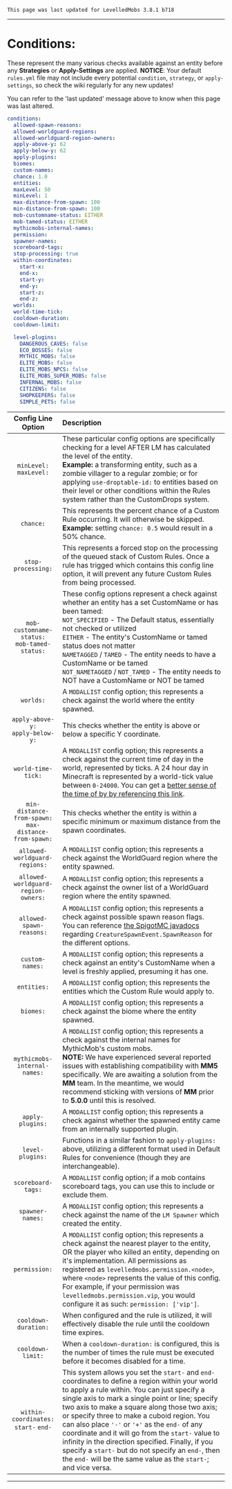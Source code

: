 ```
This page was last updated for LevelledMobs 3.8.1 b718
```

***

# Conditions:

These represent the many various checks available against an entity before any **Strategies** or **Apply-Settings** are applied.
**NOTICE**: Your default `rules.yml` file may not include every potential `condition`, `strategy`, or `apply-settings`, so check the wiki regularly for any new updates!

You can refer to the 'last updated' message above to know when this page was last altered. 

```yml
conditions:
  allowed-spawn-reasons:
  allowed-worldguard-regions:
  allowed-worldguard-region-owners:
  apply-above-y: 62
  apply-below-y: 62
  apply-plugins:
  biomes:
  custom-names:
  chance: 1.0
  entities:
  maxLevel: 50
  minLevel: 1
  max-distance-from-spawn: 100
  min-distance-from-spawn: 100
  mob-customname-status: EITHER
  mob-tamed-status: EITHER
  mythicmobs-internal-names:
  permission:
  spawner-names:
  scoreboard-tags:
  stop-processing: true
  within-coordinates:
    start-x: 
    end-x:
    start-y:
    end-y:
    start-z:
    end-z:
  worlds:
  world-time-tick:
  cooldown-duration:
  cooldown-limit:

  level-plugins:
    DANGEROUS_CAVES: false
    ECO_BOSSES: false
    MYTHIC_MOBS: false
    ELITE_MOBS: false
    ELITE_MOBS_NPCS: false
    ELITE_MOBS_SUPER_MOBS: false
    INFERNAL_MOBS: false
    CITIZENS: false
    SHOPKEEPERS: false
    SIMPLE_PETS: false
```

|Config Line Option|Description
|:-:|:---
|`minLevel:`<br />`maxLevel:`|These particular config options are specifically checking for a level AFTER LM has calculated the level of the entity.<br />**Example:** a transforming entity, such as a zombie villager to a regular zombie; or for applying `use-droptable-id:` to entities based on their level or other conditions within the Rules system rather than the CustomDrops system.
|`chance:`|This represents the percent chance of a Custom Rule occurring. It will otherwise be skipped.<br />**Example:** setting `chance: 0.5` would result in a 50% chance.
|`stop-processing:`|This represents a forced stop on the processing of the queued stack of Custom Rules. Once a rule has trigged which contains this config line option, it will prevent any future Custom Rules from being processed.
|`mob-customname-status:`<br />`mob-tamed-status:`|These config options represent a check against whether an entity has a set CustomName or has been tamed:<br />`NOT_SPECIFIED` - The Default status, essentially not checked or utilized<br />`EITHER` - The entity's CustomName or tamed status does not matter<br />`NAMETAGGED` / `TAMED` - The entity needs to have a CustomName or be tamed<br />`NOT_NAMETAGGED` / `NOT_TAMED` - The entity needs to NOT have a CustomName or NOT be tamed
|`worlds:`|A `MODALLIST` config option; this represents a check against the world where the entity spawned.
|`apply-above-y:`<br />`apply-below-y:`|This checks whether the entity is above or below a specific Y coordinate.
|`world-time-tick:`|A `MODALLIST` config option; this represents a check against the current time of day in the world, represented by ticks. A 24 hour day in Minecraft is represented by a world-tick value between `0-24000`. You can get a [better sense of the time of by by referencing this link](https://minecraft.fandom.com/wiki/Daylight_cycle#24-hour_Minecraft_day).
|`min-distance-from-spawn:`<br />`max-distance-from-spawn:`|This checks whether the entity is within a specific minimum or maximum distance from the spawn coordinates.
|`allowed-worldguard-regions:`|A `MODALLIST` config option; this represents a check against the WorldGuard region where the entity spawned.
|`allowed-worldguard-region-owners:`|A `MODALLIST` config option; this represents a check against the owner list of a WorldGuard region where the entity spawned.
|`allowed-spawn-reasons:`|A `MODALLIST` config option; this represents a check against possible spawn reason flags.<br />You can reference [the SpigotMC javadocs](https://hub.spigotmc.org/javadocs/bukkit/org/bukkit/event/entity/CreatureSpawnEvent.SpawnReason.html) regarding `CreatureSpawnEvent.SpawnReason` for the different options.
|`custom-names:`|A `MODALLIST` config option; this represents a check against an entity's CustomName when a level is freshly applied, presuming it has one.
|`entities:`|A `MODALLIST` config option; this represents the entities which the Custom Rule would apply to.
|`biomes:`|A `MODALLIST` config option; this represents a check against the biome where the entity spawned.
|`mythicmobs-internal-names:`|A `MODALLIST` config option; this represents a check against the internal names for MythicMob's custom mobs.<br />**NOTE:** We have experienced several reported issues with establishing compatibility with **MM5** specifically. We are awaiting a solution from the **MM** team. In the meantime, we would recommend sticking with versions of **MM** prior to **5.0.0** until this is resolved.
|`apply-plugins:`|A `MODALLIST` config option; this represents a check against whether the spawned entity came from an internally supported plugin.
|`level-plugins:`|Functions in a similar fashion to `apply-plugins:` above, utilizing a different format used in Default Rules for convenience (though they are interchangeable).
|`scoreboard-tags:`| A `MODALLIST` config option; if a mob contains scoreboard tags, you can use this to include or exclude them.
|`spawner-names:`| A `MODALLIST` config option; this represents a check against the name of the `LM Spawner` which created the entity.
|`permission:`|A `MODALLIST` config option; this represents a check against the nearest player to the entity, OR the player who killed an entity, depending on it's implementation. All permissions as registered as `levelledmobs.permission.<node>`, where `<node>` represents the value of this config. For example, if your permission was `levelledmobs.permission.vip`, you would configure it as such: `permission: ['vip']`.
|`cooldown-duration:`| When configured and the rule is utilized, it will effectively disable the rule until the cooldown time expires.
|`cooldown-limit:`| When a `cooldown-duration:` is configured, this is the number of times the rule must be executed before it becomes disabled for a time.
|`within-coordinates:`<br />`start-` `end-`|This system allows you set the `start-` and `end-` coordinates to define a region within your world to apply a rule within. You can just specify a single axis to mark a single point or line; specify two axis to make a square along those two axis; or specify three to make a cuboid region. You can also place `'-'` or `'+'` as the `end-` of any coordinate and it will go from the `start-` value to infinity in the direction specified. Finally, if you specify a `start-` but do not specify an `end-`, then the `end-` will be the same value as the `start-`; and vice versa. 

***